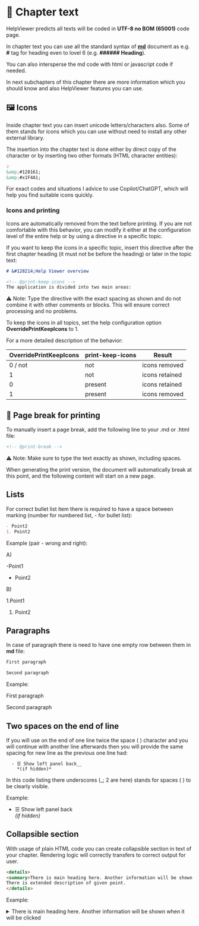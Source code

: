 # 📝 Chapter text

HelpViewer predicts all texts will be coded in **UTF-8 no BOM (65001)** code page.

In chapter text you can use all the standard syntax of **[md][MDSyntax]** document as e.g. **#** tag for heading even to lovel 6 (e.g. **###### Heading**).

You can also intersperse the md code with html or javascript code if needed.

In next subchapters of this chapter there are more information which you should know and also HelpViewer features you can use.

## 🖼️ Icons

Inside chapter text you can insert unicode letters/characters also. Some of them stands for icons which you can use without need to install any other external library.

The insertion into the chapter text is done either by direct copy of the character or by inserting two other formats (HTML character entities):
```markdown
💡
&amp;#128161;
&amp;#x1F4A1;
```

For exact codes and situations I advice to use Copilot/ChatGPT, which will help you find suitable icons quickly.

### Icons and printing

Icons are automatically removed from the text before printing. If you are not comfortable with this behavior, you can modify it either at the configuration level of the entire help or by using a directive in a specific topic.

If you want to keep the icons in a specific topic, insert this directive after the first chapter heading (it must not be before the heading) or later in the topic text:

```markdown
# &#128214;Help Viewer overview

<!-- @print-keep-icons -->
The application is divided into two main areas:
```

⚠️ Note: Type the directive with the exact spacing as shown and do not combine it with other comments or blocks. This will ensure correct processing and no problems.

To keep the icons in all topics, set the help configuration option **OverridePrintKeepIcons** to 1.

For a more detailed description of the behavior:

| OverridePrintKeepIcons | print-keep-icons | Result |
|---|---|---|
| 0 / not | not | icons removed |
| 1 | not | icons retained |
| 0 | present | icons retained |
| 1 | present | icons removed |

## 📄 Page break for printing

To manually insert a page break, add the following line to your .md or .html file:

```markdown
<!-- @print-break -->
```

⚠️ Note: Make sure to type the text exactly as shown, including spaces.

When generating the print version, the document will automatically break at this point, and the following content will start on a new page.

## Lists

For correct bullet list item there is required to have a space between marking (number for numbered list, - for bullet list):

```markdown
- Point2
1. Point2
```

Example (pair - wrong and right):

A)

-Point1
- Point2

B)

1.Point1
1. Point2

## Paragraphs

In case of paragraph there is need to have one empty row between them in **md** file:
```markdown
First paragraph

Second paragraph
```

Example:

First paragraph

Second paragraph

## Two spaces on the end of line

If you will use on the end of one line twice the space ( ) character and you will continue with another line afterwards then you will provide the same spacing for new line as the previous one line had:

```
  - ☰ Show left panel back__
    *(if hidden)*
```
In this code listing there underscores (_; 2 are here) stands for spaces ( ) to be clearly visible.

Example:

  - ☰ Show left panel back  
    *(if hidden)*

## Collapsible section

With usage of plain HTML code you can create collapsible section in text of your chapter. Rendering logic will correctly transfers to correct output for user.

```html
<details>
<summary>There is main heading here. Another information will be shown when it will be clicked</summary>
There is extended description of given point.
</details>
```

Example:
<details>
<summary>There is main heading here. Another information will be shown when it will be clicked</summary>
There is extended description of given point.
</details>

[MDSyntax]: https://www.markdownguide.org/basic-syntax/ "MD syntax"
